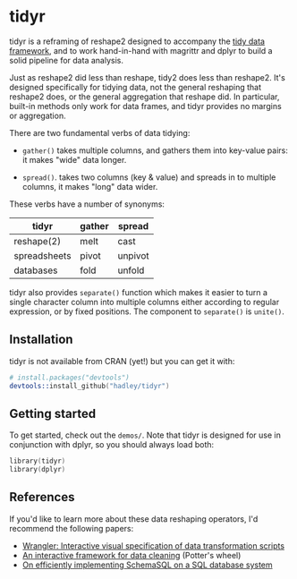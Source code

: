 # tidyr

tidyr is a reframing of reshape2 designed to accompany the [tidy data framework](vita.had.co.nz/papers/tidy-data.html), and to work hand-in-hand with magrittr and dplyr to build a solid pipeline for data analysis. 

Just as reshape2 did less than reshape, tidy2 does less than reshape2. It's designed specifically for tidying data, not the general reshaping that reshape2 does, or the general aggregation that reshape did. In particular, built-in methods only work for data frames, and tidyr provides no margins or aggregation. 

There are two fundamental verbs of data tidying: 

* `gather()` takes multiple columns, and gathers them into key-value pairs: it 
  makes "wide" data longer.

* `spread()`. takes two columns (key & value) and spreads in to multiple 
  columns, it makes "long" data wider. 

These verbs have a number of synonyms:

| tidyr        | gather | spread  |
|--------------|--------|---------|
| reshape(2)   | melt   | cast    |
| spreadsheets | pivot  | unpivot | 
| databases    | fold   | unfold  |

tidyr also provides `separate()` function which makes it easier to turn a single character column into multiple columns either according to regular expression, or by fixed positions. The component to `separate()` is `unite()`.

## Installation

tidyr is not available from CRAN (yet!) but you can get it with:

```s
# install.packages("devtools")
devtools::install_github("hadley/tidyr")
```

## Getting started

To get started, check out the `demos/`.  Note that tidyr is designed for use in conjunction with dplyr, so you should always load both:

```s
library(tidyr)
library(dplyr)
```
## References

If you'd like to learn more about these data reshaping operators, I'd recommend the following papers:

* [Wrangler: Interactive visual specification of data transformation scripts](http://vis.stanford.edu/papers/wrangler)
* [An interactive framework for data cleaning](http://www.eecs.berkeley.edu/Pubs/TechRpts/2000/CSD-00-1110.pdf) (Potter's wheel)
* [On efficiently implementing SchemaSQL on a SQL database system](http://www.vldb.org/conf/1999/P45.pdf)

